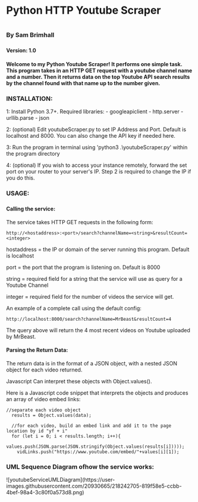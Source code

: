 <h1>Python HTTP Youtube Scraper<h1>
<h3>By Sam Brimhall<h3>
<h4>Version: 1.0<h4>
<p>Welcome to my Python Youtube Scraper! It performs one simple task.
This program takes in an HTTP GET request with a youtube channel name and a number. Then it returns data on the top Youtube API search results by the channel found with that name up to the number given.<p>

<h3>INSTALLATION:</h3>
<p>
1: Install Python 3.7+. Required libraries:
- googleapiclient
- http.server
- urllib.parse
- json

2: (optional) Edit youtubeScraper.py to set IP Address and Port. Default is localhost and 8000. You can also change the API key if needed here.

3: Run the program in terminal using 'python3 .\youtubeScraper.py' within the program directory

4: (optional) If you wish to access your instance remotely, forward the set port on your router to your server's IP. Step 2 is required to change the IP if you do this.</p>    
    
<h3>USAGE:<h3>

<h4>Calling the service:</h4>
<p>
The service takes HTTP GET requests in the following form:

    http://<hostaddress>:<port>/search?channelName=<string>&resultCount=<integer>


hostaddress = the IP or domain of the server running this program. Default is localhost

port = the port that the program is listening on. Default is 8000

string = required field for a string that the service will use as query for a Youtube Channel

integer = required field for the number of videos the service will get.

An example of a complete call using the default config:

    http://localhost:8000/search?channelName=MrBeast&resultCount=4

The query above will return the 4 most recent videos on Youtube uploaded by MrBeast.
</p>

<h4>Parsing the Return Data:</h4>

The return data is in the format of a JSON object, with a nested JSON object for each video returned.

Javascript Can interpret these objects with Object.values().
    

Here is a Javascript code snippet that interprets the objects and produces an array of video embed links:

    //separate each video object
      results = Object.values(data);

      //for each video, build an embed link and add it to the page location by id "yf + i"
      for (let i = 0; i < results.length; i++){
        values.push(JSON.parse(JSON.stringify(Object.values(results[i]))));
        vidLinks.push("https://www.youtube.com/embed/"+values[i][1]);

</p>
    <h3>UML Sequence Diagram ofhow the service works:</h3>
    ![youtubeServiceUMLDiagram](https://user-images.githubusercontent.com/20930665/218242705-819f58e5-ccbb-4bef-98a4-3c80f0a573d8.png)
    
